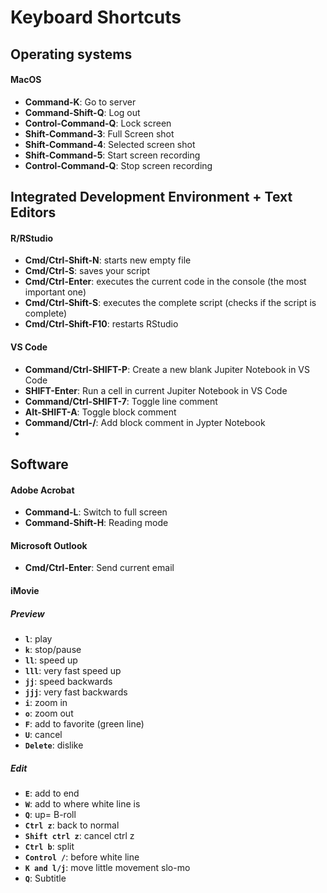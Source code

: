 # Keyboard Shortcuts


## Operating systems

#### MacOS
- **Command-K**:           Go to server
- **Command-Shift-Q**:     Log out
- **Control-Command-Q**:   Lock screen
- **Shift-Command-3**:     Full Screen shot
- **Shift-Command-4**:     Selected screen shot
- **Shift-Command-5**:     Start screen recording
- **Control-Command-Q**:   Stop screen recording


## Integrated Development Environment + Text Editors
#### R/RStudio

- **Cmd/Ctrl-Shift-N**:    starts new empty file
- **Cmd/Ctrl-S**:          saves your script
- **Cmd/Ctrl-Enter**:      executes the current code in the console (the most important one)
- **Cmd/Ctrl-Shift-S**:    executes the complete script (checks if the script is complete)
- **Cmd/Ctrl-Shift-F10**:  restarts RStudio

#### VS Code

- **Command/Ctrl-SHIFT-P**: Create a new blank Jupiter Notebook in VS Code
- **SHIFT-Enter**:          Run a cell in current Jupiter Notebook in VS Code
- **Command/Ctrl-SHIFT-7**: Toggle line comment
- **Alt-SHIFT-A**:          Toggle block comment
- **Command/Ctrl-/**:       Add block comment in Jypter Notebook
- 

## Software

#### Adobe Acrobat

- **Command-L**:            Switch to full screen
- **Command-Shift-H**:      Reading mode

#### Microsoft Outlook

- **Cmd/Ctrl-Enter**:       Send current email

#### iMovie

##### Preview
- **`l`**: play
- **`k`**: stop/pause
- **`ll`**: speed up
- **`lll`**: very fast speed up
- **`jj`**: speed backwards
- **`jjj`**: very fast backwards
- **`i`**: zoom in
- **`o`**: zoom out
- **`F`**: add to favorite (green line)
- **`U`**: cancel
- **`Delete`**: dislike

##### Edit
- **`E`**: add to end
- **`W`**: add to where white line is
- **`Q`**: up= B-roll
- **`Ctrl z`**: back to normal 
- **`Shift ctrl z`**: cancel ctrl z
- **`Ctrl b`**: split
- **`Control /`**: before white line 
- **`K and l/j`**: move little movement slo-mo
- **`Q`**: Subtitle

